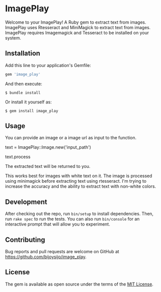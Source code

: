 # ImagePlay

Welcome to your ImagePlay! A Ruby gem to extract text from images. ImagePlay uses Rtesseract and MiniMagick to extract text from images. ImagePlay requires Imagemagick and Tesseract to be installed on your system.

## Installation

Add this line to your application's Gemfile:

```ruby
gem 'image_play'
```

And then execute:

    $ bundle install

Or install it yourself as:

    $ gem install image_play

## Usage

You can provide an image or a image url as input to the function.

text = ImagePlay::Image.new('input_path')

text.process

The extracted text will be returned to you.

This works best for images with white text on it. The image is processed using minimagick before extracting text using rtesseract. I'm trying to increase the accuracy and the ability to extract text with non-white colors.

## Development

After checking out the repo, run `bin/setup` to install dependencies. Then, run `rake spec` to run the tests. You can also run `bin/console` for an interactive prompt that will allow you to experiment.

## Contributing

Bug reports and pull requests are welcome on GitHub at https://github.com/bijoysijo/image_play.


## License

The gem is available as open source under the terms of the [MIT License](https://opensource.org/licenses/MIT).
